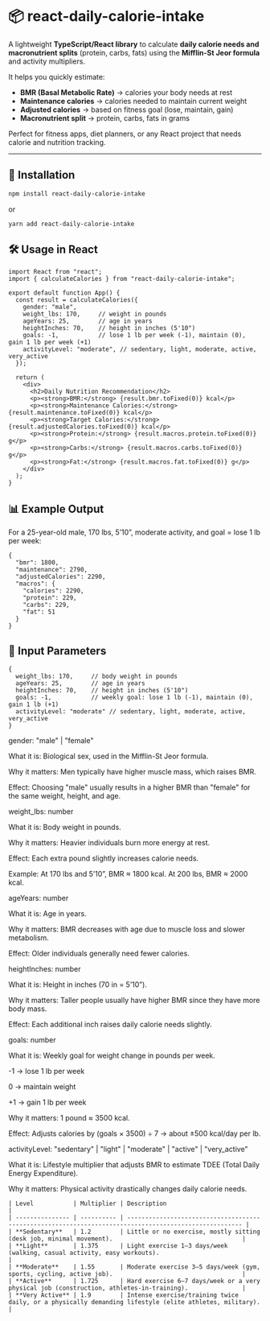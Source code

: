 # 📦 react-daily-calorie-intake

A lightweight **TypeScript/React library** to calculate **daily calorie needs and macronutrient splits** (protein, carbs, fats) using the **Mifflin-St Jeor formula** and activity multipliers.  

It helps you quickly estimate:  
- **BMR (Basal Metabolic Rate)** → calories your body needs at rest  
- **Maintenance calories** → calories needed to maintain current weight  
- **Adjusted calories** → based on fitness goal (lose, maintain, gain)  
- **Macronutrient split** → protein, carbs, fats in grams  

Perfect for fitness apps, diet planners, or any React project that needs calorie and nutrition tracking.  

---

## 🚀 Installation

```bash
npm install react-daily-calorie-intake
```
or

```
yarn add react-daily-calorie-intake
```
## 🛠 Usage in React
```
import React from "react";
import { calculateCalories } from "react-daily-calorie-intake";

export default function App() {
  const result = calculateCalories({
    gender: "male",
    weight_lbs: 170,     // weight in pounds
    ageYears: 25,        // age in years
    heightInches: 70,    // height in inches (5'10")
    goals: -1,           // lose 1 lb per week (-1), maintain (0), gain 1 lb per week (+1)
    activityLevel: "moderate", // sedentary, light, moderate, active, very_active
  });

  return (
    <div>
      <h2>Daily Nutrition Recommendation</h2>
      <p><strong>BMR:</strong> {result.bmr.toFixed(0)} kcal</p>
      <p><strong>Maintenance Calories:</strong> {result.maintenance.toFixed(0)} kcal</p>
      <p><strong>Target Calories:</strong> {result.adjustedCalories.toFixed(0)} kcal</p>
      <p><strong>Protein:</strong> {result.macros.protein.toFixed(0)} g</p>
      <p><strong>Carbs:</strong> {result.macros.carbs.toFixed(0)} g</p>
      <p><strong>Fat:</strong> {result.macros.fat.toFixed(0)} g</p>
    </div>
  );
}
````
## 📊 Example Output

For a 25-year-old male, 170 lbs, 5’10”, moderate activity, and goal = lose 1 lb per week:
```
{
  "bmr": 1800,
  "maintenance": 2790,
  "adjustedCalories": 2290,
  "macros": {
    "calories": 2290,
    "protein": 229,
    "carbs": 229,
    "fat": 51
  }
}
```

## 🧾 Input Parameters
```
{
  weight_lbs: 170,     // body weight in pounds
  ageYears: 25,        // age in years
  heightInches: 70,    // height in inches (5'10")
  goals: -1,           // weekly goal: lose 1 lb (-1), maintain (0), gain 1 lb (+1)
  activityLevel: "moderate" // sedentary, light, moderate, active, very_active
}
```

gender: "male" | "female"

What it is: Biological sex, used in the Mifflin-St Jeor formula.

Why it matters: Men typically have higher muscle mass, which raises BMR.

Effect: Choosing "male" usually results in a higher BMR than "female" for the same weight, height, and age.

weight_lbs: number

What it is: Body weight in pounds.

Why it matters: Heavier individuals burn more energy at rest.

Effect: Each extra pound slightly increases calorie needs.

Example: At 170 lbs and 5’10”, BMR ≈ 1800 kcal. At 200 lbs, BMR ≈ 2000 kcal.

ageYears: number

What it is: Age in years.

Why it matters: BMR decreases with age due to muscle loss and slower metabolism.

Effect: Older individuals generally need fewer calories.

heightInches: number

What it is: Height in inches (70 in = 5’10”).

Why it matters: Taller people usually have higher BMR since they have more body mass.

Effect: Each additional inch raises daily calorie needs slightly.

goals: number

What it is: Weekly goal for weight change in pounds per week.

-1 → lose 1 lb per week

0 → maintain weight

+1 → gain 1 lb per week

Why it matters: 1 pound ≈ 3500 kcal.

Effect: Adjusts calories by (goals × 3500) ÷ 7 → about ±500 kcal/day per lb.

activityLevel: "sedentary" | "light" | "moderate" | "active" | "very_active"

What it is: Lifestyle multiplier that adjusts BMR to estimate TDEE (Total Daily Energy Expenditure).

Why it matters: Physical activity drastically changes daily calorie needs.
```
| Level           | Multiplier | Description                                                                                            |
| --------------- | ---------- | ------------------------------------------------------------------------------------------------------ |
| **Sedentary**   | 1.2        | Little or no exercise, mostly sitting (desk job, minimal movement).                                    |
| **Light**       | 1.375      | Light exercise 1–3 days/week (walking, casual activity, easy workouts).                                |
| **Moderate**    | 1.55       | Moderate exercise 3–5 days/week (gym, sports, cycling, active job).                                    |
| **Active**      | 1.725      | Hard exercise 6–7 days/week or a very physical job (construction, athletes-in-training).               |
| **Very Active** | 1.9        | Intense exercise/training twice daily, or a physically demanding lifestyle (elite athletes, military). |

```

